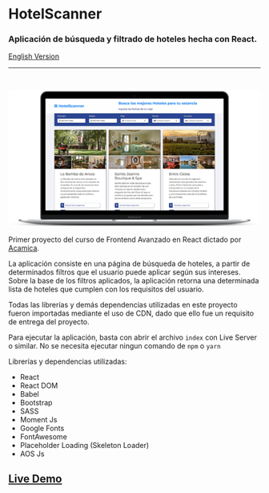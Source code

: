 # HotelScanner

### Aplicación de búsqueda y filtrado de hoteles hecha con React.

[English Version](./README-en.md)

---

<img src="./assets/readme/mac-mockup.png" style="margin-top:30px;">

Primer proyecto del curso de Frontend Avanzado en React dictado por [Acamica](https://acamica.com).

La aplicación consiste en una página de búsqueda de hoteles, a partir de determinados filtros que el usuario puede aplicar según sus intereses. Sobre la base de los filtros aplicados, la aplicación retorna una determinada lista de hoteles que cumplen con los requisitos del usuario.

Todas las librerías y demás dependencias utilizadas en este proyecto fueron importadas mediante el uso de CDN, dado que ello fue un requisito de entrega del proyecto.

Para ejecutar la aplicación, basta con abrir el archivo `index` con Live Server o similar. No se necesita ejecutar ningun comando de `npm` o `yarn`

Librerías y dependencias utilizadas:

- React
- React DOM
- Babel
- Bootstrap
- SASS
- Moment Js
- Google Fonts
- FontAwesome
- Placeholder Loading (Skeleton Loader)
- AOS Js

## [Live Demo](https://alazzuri.github.io/hotelScanner/)
